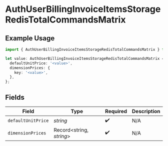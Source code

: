 # AuthUserBillingInvoiceItemsStorageRedisTotalCommandsMatrix

## Example Usage

```typescript
import { AuthUserBillingInvoiceItemsStorageRedisTotalCommandsMatrix } from '@vercel/client/models/components';

let value: AuthUserBillingInvoiceItemsStorageRedisTotalCommandsMatrix = {
  defaultUnitPrice: '<value>',
  dimensionPrices: {
    key: '<value>',
  },
};
```

## Fields

| Field              | Type                     | Required           | Description |
| ------------------ | ------------------------ | ------------------ | ----------- |
| `defaultUnitPrice` | _string_                 | :heavy_check_mark: | N/A         |
| `dimensionPrices`  | Record<string, _string_> | :heavy_check_mark: | N/A         |
